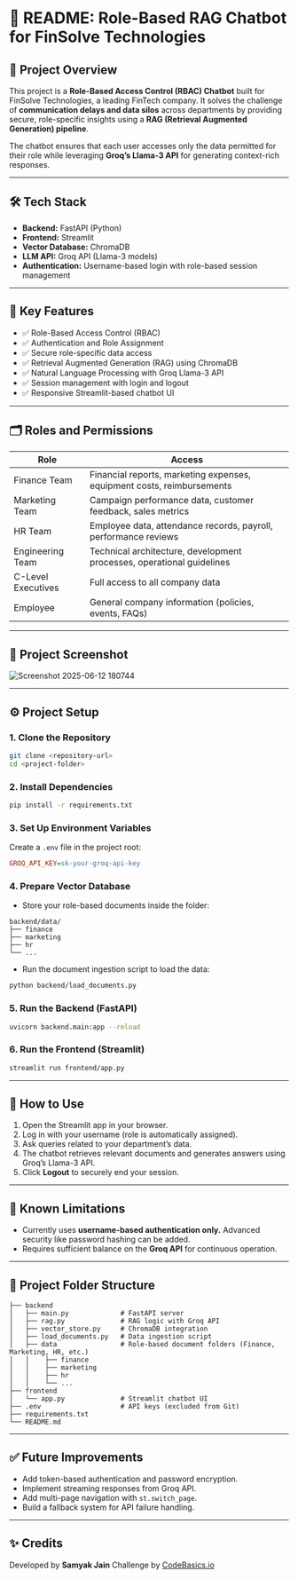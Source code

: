# 📄 README: Role-Based RAG Chatbot for FinSolve Technologies

## 🚀 Project Overview

This project is a **Role-Based Access Control (RBAC) Chatbot** built for FinSolve Technologies, a leading FinTech company.
It solves the challenge of **communication delays and data silos** across departments by providing secure, role-specific insights using a **RAG (Retrieval Augmented Generation) pipeline**.

The chatbot ensures that each user accesses only the data permitted for their role while leveraging **Groq’s Llama-3 API** for generating context-rich responses.

---

## 🛠️ Tech Stack

* **Backend:** FastAPI (Python)
* **Frontend:** Streamlit
* **Vector Database:** ChromaDB
* **LLM API:** Groq API (Llama-3 models)
* **Authentication:** Username-based login with role-based session management

---

## 🌟 Key Features

* ✅ Role-Based Access Control (RBAC)
* ✅ Authentication and Role Assignment
* ✅ Secure role-specific data access
* ✅ Retrieval Augmented Generation (RAG) using ChromaDB
* ✅ Natural Language Processing with Groq Llama-3 API
* ✅ Session management with login and logout
* ✅ Responsive Streamlit-based chatbot UI

---

## 🗂️ Roles and Permissions

| Role               | Access                                                                 |
| ------------------ | ---------------------------------------------------------------------- |
| Finance Team       | Financial reports, marketing expenses, equipment costs, reimbursements |
| Marketing Team     | Campaign performance data, customer feedback, sales metrics            |
| HR Team            | Employee data, attendance records, payroll, performance reviews        |
| Engineering Team   | Technical architecture, development processes, operational guidelines  |
| C-Level Executives | Full access to all company data                                        |
| Employee           | General company information (policies, events, FAQs)                   |

---

## 📸 Project Screenshot

![Screenshot 2025-06-12 180744](https://github.com/user-attachments/assets/61ec8e99-d0b5-4fff-be9a-6c3dd55ddf39)

---

## ⚙️ Project Setup

### 1. Clone the Repository

```bash
git clone <repository-url>
cd <project-folder>
```

### 2. Install Dependencies

```bash
pip install -r requirements.txt
```

### 3. Set Up Environment Variables

Create a `.env` file in the project root:

```ini
GROQ_API_KEY=sk-your-groq-api-key
```

### 4. Prepare Vector Database

* Store your role-based documents inside the folder:

```text
backend/data/
├── finance
├── marketing
├── hr
└── ...
```

* Run the document ingestion script to load the data:

```bash
python backend/load_documents.py
```

### 5. Run the Backend (FastAPI)

```bash
uvicorn backend.main:app --reload
```

### 6. Run the Frontend (Streamlit)

```bash
streamlit run frontend/app.py
```

---

## 📝 How to Use

1. Open the Streamlit app in your browser.
2. Log in with your username (role is automatically assigned).
3. Ask queries related to your department’s data.
4. The chatbot retrieves relevant documents and generates answers using Groq’s Llama-3 API.
5. Click **Logout** to securely end your session.

---

## 🚧 Known Limitations

* Currently uses **username-based authentication only.** Advanced security like password hashing can be added.
* Requires sufficient balance on the **Groq API** for continuous operation.

---

## 📂 Project Folder Structure

```text
├── backend
│   ├── main.py             # FastAPI server
│   ├── rag.py              # RAG logic with Groq API
│   ├── vector_store.py     # ChromaDB integration
│   ├── load_documents.py   # Data ingestion script
│   ├── data                # Role-based document folders (Finance, Marketing, HR, etc.)
│   │    ├── finance
│   │    ├── marketing
│   │    ├── hr
│   │    └── ...
├── frontend
│   └── app.py              # Streamlit chatbot UI
├── .env                    # API keys (excluded from Git)
├── requirements.txt
└── README.md
```

---

## ✅ Future Improvements

* Add token-based authentication and password encryption.
* Implement streaming responses from Groq API.
* Add multi-page navigation with `st.switch_page`.
* Build a fallback system for API failure handling.

---

## ✨ Credits

Developed by **Samyak Jain**
Challenge by [CodeBasics.io](https://codebasics.io/challenge/codebasics-gen-ai-data-science-resume-project-challenge)
